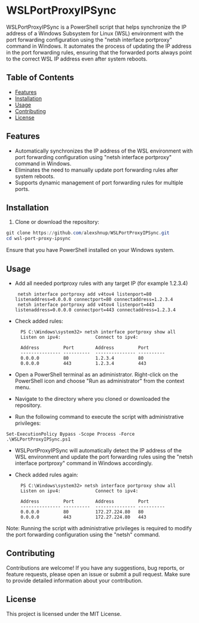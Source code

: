 # WSLPortProxyIPSync

WSLPortProxyIPSync is a PowerShell script that helps synchronize the IP address of a Windows Subsystem for Linux (WSL) environment with the port forwarding configuration using the "netsh interface portproxy" command in Windows. It automates the process of updating the IP address in the port forwarding rules, ensuring that the forwarded ports always point to the correct WSL IP address even after system reboots.

## Table of Contents

- [Features](#features)
- [Installation](#installation)
- [Usage](#usage)
- [Contributing](#contributing)
- [License](#license)

## Features

- Automatically synchronizes the IP address of the WSL environment with port forwarding configuration using "netsh interface portproxy" command in Windows.
- Eliminates the need to manually update port forwarding rules after system reboots.
- Supports dynamic management of port forwarding rules for multiple ports.

## Installation

1. Clone or download the repository:

```powershell
git clone https://github.com/alexshnup/WSLPortProxyIPSync.git
cd wsl-port-proxy-ipsync
```

Ensure that you have PowerShell installed on your Windows system.

## Usage

- Add all needed portproxy rules with any target IP (for example 1.2.3.4)
  ```
   netsh interface portproxy add v4tov4 listenport=80 listenaddress=0.0.0.0 connectport=80 connectaddress=1.2.3.4
   netsh interface portproxy add v4tov4 listenport=443 listenaddress=0.0.0.0 connectport=443 connectaddress=1.2.3.4
  ```

- Check added rules:
  ```
    PS C:\Windows\system32> netsh interface portproxy show all
    Listen on ipv4:             Connect to ipv4:
    
    Address         Port        Address         Port
    --------------- ----------  --------------- ----------
    0.0.0.0         80          1.2.3.4         80
    0.0.0.0         443         1.2.3.4         443
  ```


- Open a PowerShell terminal as an administrator. Right-click on the PowerShell icon and choose "Run as administrator" from the context menu.

- Navigate to the directory where you cloned or downloaded the repository.

- Run the following command to execute the script with administrative privileges:

```
Set-ExecutionPolicy Bypass -Scope Process -Force
.\WSLPortProxyIPSync.ps1
```

- WSLPortProxyIPSync will automatically detect the IP address of the WSL environment and update the port forwarding rules using the "netsh interface portproxy" command in Windows accordingly.

- Check added rules again:
  ```
    PS C:\Windows\system32> netsh interface portproxy show all
    Listen on ipv4:             Connect to ipv4:
    
    Address         Port        Address         Port
    --------------- ----------  --------------- ----------
    0.0.0.0         80          172.27.224.80   80
    0.0.0.0         443         172.27.224.80   443
  ```

Note: Running the script with administrative privileges is required to modify the port forwarding configuration using the "netsh" command.

## Contributing

Contributions are welcome! If you have any suggestions, bug reports, or feature requests, please open an issue or submit a pull request. Make sure to provide detailed information about your contribution.

## License

This project is licensed under the MIT License.
